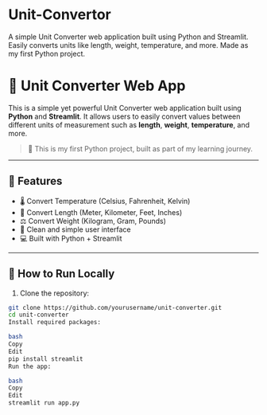 # Unit-Convertor
A simple Unit Converter web application built using Python and Streamlit. Easily converts units like length, weight, temperature, and more. Made as my first Python project.

# 🧮 Unit Converter Web App

This is a simple yet powerful Unit Converter web application built using **Python** and **Streamlit**. It allows users to easily convert values between different units of measurement such as **length**, **weight**, **temperature**, and more.

> 🚀 This is my first Python project, built as part of my learning journey.

---

## 🔧 Features

- 🌡 Convert Temperature (Celsius, Fahrenheit, Kelvin)
- 📏 Convert Length (Meter, Kilometer, Feet, Inches)
- ⚖ Convert Weight (Kilogram, Gram, Pounds)
- 🎯 Clean and simple user interface
- 💻 Built with Python + Streamlit

---

## 🚀 How to Run Locally

1. Clone the repository:

```bash
git clone https://github.com/yourusername/unit-converter.git
cd unit-converter
Install required packages:

bash
Copy
Edit
pip install streamlit
Run the app:

bash
Copy
Edit
streamlit run app.py


